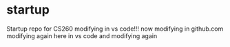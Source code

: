 # startup
Startup repo for CS260
modifying in vs code!!!
now modifying in github.com
modifying again here in vs code and modifying again
